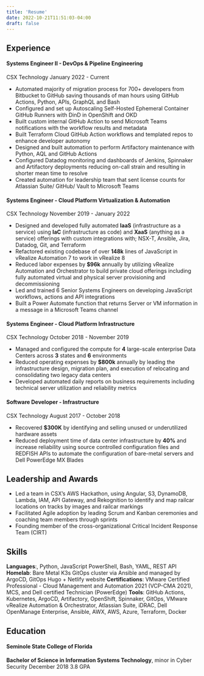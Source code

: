 ```yaml
---
title: 'Resume'
date: 2022-10-21T11:51:03-04:00
draft: false
---
```


## Experience

#### **Systems Engineer II - DevOps & Pipeline Engineering**

CSX Technology
January 2022 - Current

- Automated majority of migration process for 700+ developers from Bitbucket to GitHub saving thousands of man hours using GitHub Actions, Python, APIs, GraphQL and Bash
- Configured and set up Autoscaling Self-Hosted Ephemeral Container GitHub Runners with DinD in OpenShift and OKD
- Built custom internal GitHub Action to send Microsoft Teams notifications with the workflow results and metadata
- Built Terraform Cloud GitHub Action workflows and templated repos to enhance developer autonomy
- Designed and built automation to perform Artifactory maintenance with Python, AQL and GitHub Actions
- Configured Datadog monitoring and dashboards of Jenkins, Spinnaker and Artifactory deployments reducing on-call strain and resulting in shorter mean time to resolve
- Created automation for leadership team that sent license counts for Atlassian Suite/ GitHub/ Vault to Microsoft Teams

#### **Systems Engineer - Cloud Platform Virtualization & Automation**

CSX Technology
November 2019 - January 2022

- Designed and developed fully automated **IaaS** (infrastructure as a service) using **IaC** (infrastructure as code) and **XaaS** (anything as a service) offerings with custom integrations with; NSX-T, Ansible, Jira, Datadog, Git, and Terraform
- Refactored existing codebase of over **148k** lines of JavaScript in vRealize Automation 7 to work in vRealize 8
- Reduced labor expenses by **$96k** annually by utilizing vRealize Automation and Orchestrator to build private cloud offerings including fully automated virtual and physical server provisioning and decommissioning
- Led and trained 6 Senior Systems Engineers on developing JavaScript workflows, actions and API integrations
- Built a Power Automate function that returns Server or VM information in a message in a Microsoft Teams channel

#### **Systems Engineer - Cloud Platform Infrastructure**

CSX Technology
October 2018 - November 2019

- Managed and configured the compute for **4** large-scale enterprise Data Centers across **3** states and **6** environments
- Reduced operating expenses by **$800k** annually by leading the infrastructure design, migration plan, and execution of relocating and consolidating two legacy data centers
- Developed automated daily reports on business requirements including technical server utilization and reliability metrics

#### **Software Developer - Infrastructure**

CSX Technology
August 2017 - October 2018

- Recovered **$300K** by identifying and selling unused or underutilized hardware assets
- Reduced deployment time of data center infrastructure by **40%** and increase reliability using source controlled configuration files and REDFISH APIs to automate the configuration of bare-metal servers and Dell PowerEdge MX Blades

## Leadership and Awards

- Led a team in CSX’s AWS Hackathon, using Angular, S3, DynamoDB, Lambda, IAM, API Gateway, and Rekognition to identify and map railcar locations on tracks by images and railcar markings
- Facilitated Agile adoption by leading Scrum and Kanban ceremonies and coaching team members through sprints
- Founding member of the cross-organizational Critical Incident Response Team (CIRT)

## Skills

**Languages**:, Python, JavaScript PowerShell, Bash, YAML, REST API
**Homelab**: Bare Metal K3s GitOps cluster via Ansible and managed by ArgoCD, GitOps Hugo + Netlify website
**Certifications**: VMware Certified Professional - Cloud Management and Automation 2021 (VCP-CMA 2021), MCS, and Dell certified Technician (PowerEdge)
**Tools**: GitHub Actions, Kubernetes, ArgoCD, Artifactory, OpenShift, Spinnaker, GitOps, VMware vRealize Automation & Orchestrator, Atlassian Suite, iDRAC, Dell OpenManage Enterprise, Ansible, AWX, AWS, Azure, Terraform, Docker

## Education

#### Seminole State College of Florida

**Bachelor of Science in Information Systems Technology**, minor in Cyber Security
December 2018
3.8 GPA
